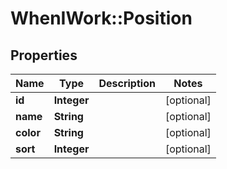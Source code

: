 # WhenIWork::Position

## Properties
Name | Type | Description | Notes
------------ | ------------- | ------------- | -------------
**id** | **Integer** |  | [optional] 
**name** | **String** |  | [optional] 
**color** | **String** |  | [optional] 
**sort** | **Integer** |  | [optional] 



